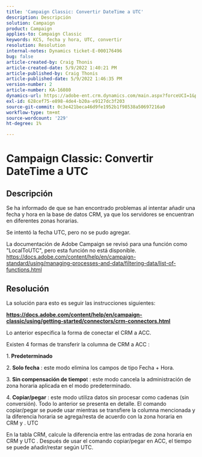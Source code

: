 ```yaml
---
title: 'Campaign Classic: Convertir DateTime a UTC'
description: Descripción
solution: Campaign
product: Campaign
applies-to: Campaign Classic
keywords: KCS, fecha y hora, UTC, convertir
resolution: Resolution
internal-notes: Dynamics ticket-E-000176496
bug: false
article-created-by: Craig Thonis
article-created-date: 5/9/2022 1:40:21 PM
article-published-by: Craig Thonis
article-published-date: 5/9/2022 1:46:35 PM
version-number: 2
article-number: KA-16080
dynamics-url: https://adobe-ent.crm.dynamics.com/main.aspx?forceUCI=1&pagetype=entityrecord&etn=knowledgearticle&id=13f05d8c-9dcf-ec11-a7b5-00224809c196
exl-id: 628cef75-e898-4de4-b20a-e9127dc3f203
source-git-commit: 0c3e421beca46d9fe1952b1f98538a50697216a0
workflow-type: tm+mt
source-wordcount: '229'
ht-degree: 1%

---
```


# Campaign Classic: Convertir DateTime a UTC

## Descripción


Se ha informado de que se han encontrado problemas al intentar añadir una fecha y hora en la base de datos CRM, ya que los servidores se encuentran en diferentes zonas horarias.

Se intentó la fecha UTC, pero no se pudo agregar.

La documentación de Adobe Campaign se revisó para una función como &quot;LocalToUTC&quot;, pero esta función no está disponible.
https://docs.adobe.com/content/help/en/campaign-standard/using/managing-processes-and-data/filtering-data/list-of-functions.html


## Resolución


La solución para esto es seguir las instrucciones siguientes:

<u><b>https://docs.adobe.com/content/help/en/campaign-classic/using/getting-started/connectors/crm-connectors.html </b></u>

Lo anterior especifica la forma de conectar el CRM a ACC.

Existen 4 formas de transferir la columna de CRM a ACC :

1.<b> Predeterminado </b>

2.<b> Solo fecha</b> : este modo elimina los campos de tipo Fecha + Hora.

3.<b> Sin compensación de tiempo</b>t : este modo cancela la administración de zona horaria aplicada en el modo predeterminado.

4.<b> Copiar/pegar</b> : este modo utiliza datos sin procesar como cadenas (sin conversión). Todo lo anterior se presenta en detalle. El comando copiar/pegar se puede usar mientras se transfiere la columna mencionada y la diferencia horaria se agrega/resta de acuerdo con la zona horaria en CRM y . UTC

En la tabla CRM, calcule la diferencia entre las entradas de zona horaria en CRM y UTC . Después de usar el comando copiar/pegar en ACC, el tiempo se puede añadir/restar según UTC.
